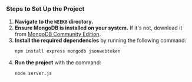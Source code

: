 ### Steps to Set Up the Project

1. **Navigate to the `WEEK8` directory.**
2. **Ensure MongoDB is installed on your system.** If it's not, download it from [MongoDB Community Edition](https://www.mongodb.com/try/download/community).
3. **Install the required dependencies** by running the following command:
   ```bash
   npm install express mongodb jsonwebtoken
   ```
4. **Run the project** with the command:
   ```bash
   node server.js
   ```
